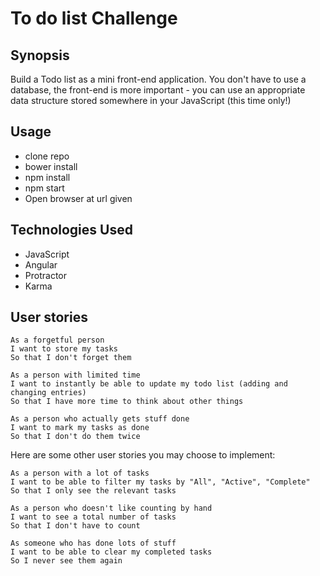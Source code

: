 To do list Challenge
=======================

## Synopsis

Build a Todo list as a mini front-end application. You don't have to use a database, the front-end is more important - you can use an appropriate data structure stored somewhere in your JavaScript (this time only!)

## Usage

- clone repo
- bower install
- npm install
- npm start
- Open browser at url given

## Technologies Used

- JavaScript
- Angular
- Protractor
- Karma

## User stories
```
As a forgetful person
I want to store my tasks
So that I don't forget them

As a person with limited time
I want to instantly be able to update my todo list (adding and changing entries)
So that I have more time to think about other things

As a person who actually gets stuff done
I want to mark my tasks as done
So that I don't do them twice
```

Here are some other user stories you may choose to implement:

```
As a person with a lot of tasks
I want to be able to filter my tasks by "All", "Active", "Complete"
So that I only see the relevant tasks

As a person who doesn't like counting by hand
I want to see a total number of tasks
So that I don't have to count

As someone who has done lots of stuff
I want to be able to clear my completed tasks
So I never see them again
```
